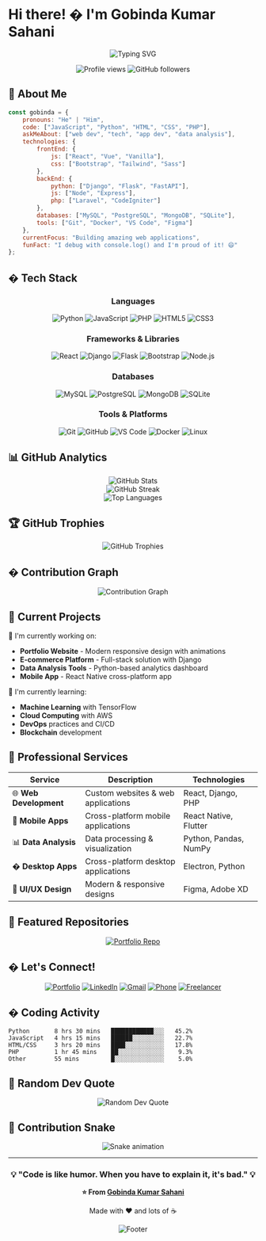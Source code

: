 # Hi there! � I'm Gobinda Kumar Sahani

<div align="center">
  <img src="https://readme-typing-svg.herokuapp.com?font=Fira+Code&size=30&duration=3000&pause=1000&color=00FFFF&center=true&vCenter=true&width=500&lines=Full+Stack+Developer;Python+Programmer;Data+Specialist;Freelancer;Creative+Problem+Solver" alt="Typing SVG" />
</div>

<p align="center">
  <img src="https://komarev.com/ghpvc/?username=Gobinda988888&label=Profile%20views&color=0e75b6&style=flat" alt="Profile views" />
  <img src="https://img.shields.io/github/followers/Gobinda988888?label=Followers&style=social" alt="GitHub followers" />
</p>

## 🚀 About Me

```javascript
const gobinda = {
    pronouns: "He" | "Him",
    code: ["JavaScript", "Python", "HTML", "CSS", "PHP"],
    askMeAbout: ["web dev", "tech", "app dev", "data analysis"],
    technologies: {
        frontEnd: {
            js: ["React", "Vue", "Vanilla"],
            css: ["Bootstrap", "Tailwind", "Sass"]
        },
        backEnd: {
            python: ["Django", "Flask", "FastAPI"],
            js: ["Node", "Express"],
            php: ["Laravel", "CodeIgniter"]
        },
        databases: ["MySQL", "PostgreSQL", "MongoDB", "SQLite"],
        tools: ["Git", "Docker", "VS Code", "Figma"]
    },
    currentFocus: "Building amazing web applications",
    funFact: "I debug with console.log() and I'm proud of it! 😄"
};
```

## �️ Tech Stack

<div align="center">

### Languages
![Python](https://img.shields.io/badge/Python-3776AB?style=for-the-badge&logo=python&logoColor=white)
![JavaScript](https://img.shields.io/badge/JavaScript-F7DF1E?style=for-the-badge&logo=javascript&logoColor=black)
![PHP](https://img.shields.io/badge/PHP-777BB4?style=for-the-badge&logo=php&logoColor=white)
![HTML5](https://img.shields.io/badge/HTML5-E34F26?style=for-the-badge&logo=html5&logoColor=white)
![CSS3](https://img.shields.io/badge/CSS3-1572B6?style=for-the-badge&logo=css3&logoColor=white)

### Frameworks & Libraries
![React](https://img.shields.io/badge/React-20232A?style=for-the-badge&logo=react&logoColor=61DAFB)
![Django](https://img.shields.io/badge/Django-092E20?style=for-the-badge&logo=django&logoColor=white)
![Flask](https://img.shields.io/badge/Flask-000000?style=for-the-badge&logo=flask&logoColor=white)
![Bootstrap](https://img.shields.io/badge/Bootstrap-563D7C?style=for-the-badge&logo=bootstrap&logoColor=white)
![Node.js](https://img.shields.io/badge/Node.js-43853D?style=for-the-badge&logo=node.js&logoColor=white)

### Databases
![MySQL](https://img.shields.io/badge/MySQL-00000F?style=for-the-badge&logo=mysql&logoColor=white)
![PostgreSQL](https://img.shields.io/badge/PostgreSQL-316192?style=for-the-badge&logo=postgresql&logoColor=white)
![MongoDB](https://img.shields.io/badge/MongoDB-4EA94B?style=for-the-badge&logo=mongodb&logoColor=white)
![SQLite](https://img.shields.io/badge/SQLite-07405E?style=for-the-badge&logo=sqlite&logoColor=white)

### Tools & Platforms
![Git](https://img.shields.io/badge/Git-F05032?style=for-the-badge&logo=git&logoColor=white)
![GitHub](https://img.shields.io/badge/GitHub-100000?style=for-the-badge&logo=github&logoColor=white)
![VS Code](https://img.shields.io/badge/VS_Code-007ACC?style=for-the-badge&logo=visual-studio-code&logoColor=white)
![Docker](https://img.shields.io/badge/Docker-2496ED?style=for-the-badge&logo=docker&logoColor=white)
![Linux](https://img.shields.io/badge/Linux-FCC624?style=for-the-badge&logo=linux&logoColor=black)

</div>

## 📊 GitHub Analytics

<div align="center">
  <img src="https://github-readme-stats.vercel.app/api?username=Gobinda988888&show_icons=true&theme=radical&hide_border=true&count_private=true" alt="GitHub Stats" />
</div>

<div align="center">
  <img src="https://github-readme-streak-stats.herokuapp.com/?user=Gobinda988888&theme=radical&hide_border=true" alt="GitHub Streak" />
</div>

<div align="center">
  <img src="https://github-readme-stats.vercel.app/api/top-langs/?username=Gobinda988888&layout=compact&theme=radical&hide_border=true" alt="Top Languages" />
</div>

## 🏆 GitHub Trophies
<div align="center">
  <img src="https://github-profile-trophy.vercel.app/?username=Gobinda988888&theme=radical&no-frame=true&no-bg=false&margin-w=4" alt="GitHub Trophies" />
</div>

## � Contribution Graph
<div align="center">
  <img src="https://github-readme-activity-graph.vercel.app/graph?username=Gobinda988888&theme=react-dark&hide_border=true" alt="Contribution Graph" />
</div>

## 🎯 Current Projects

🔭 I'm currently working on:
- **Portfolio Website** - Modern responsive design with animations
- **E-commerce Platform** - Full-stack solution with Django
- **Data Analysis Tools** - Python-based analytics dashboard
- **Mobile App** - React Native cross-platform app

🌱 I'm currently learning:
- **Machine Learning** with TensorFlow
- **Cloud Computing** with AWS
- **DevOps** practices and CI/CD
- **Blockchain** development

## 💼 Professional Services

<div align="center">

| Service | Description | Technologies |
|---------|-------------|-------------|
| 🌐 **Web Development** | Custom websites & web applications | React, Django, PHP |
| 📱 **Mobile Apps** | Cross-platform mobile applications | React Native, Flutter |
| 📊 **Data Analysis** | Data processing & visualization | Python, Pandas, NumPy |
| �️ **Desktop Apps** | Cross-platform desktop applications | Electron, Python |
| 🎨 **UI/UX Design** | Modern & responsive designs | Figma, Adobe XD |

</div>

## 🌟 Featured Repositories

<div align="center">
  <a href="https://github.com/Gobinda988888/portfolio">
    <img src="https://github-readme-stats.vercel.app/api/pin/?username=Gobinda988888&repo=portfolio&theme=radical&hide_border=true" alt="Portfolio Repo" />
  </a>
</div>

## � Let's Connect!

<div align="center">

[![Portfolio](https://img.shields.io/badge/Portfolio-FF5722?style=for-the-badge&logo=google-chrome&logoColor=white)](https://gobinda988888.github.io/portfolio)
[![LinkedIn](https://img.shields.io/badge/LinkedIn-0077B5?style=for-the-badge&logo=linkedin&logoColor=white)](https://www.linkedin.com/in/gobinda-kumar-sahani)
[![Gmail](https://img.shields.io/badge/Gmail-D14836?style=for-the-badge&logo=gmail&logoColor=white)](mailto:gobindakumarsahani@gmail.com)
[![Phone](https://img.shields.io/badge/Phone-25D366?style=for-the-badge&logo=whatsapp&logoColor=white)](tel:+919668705912)
[![Freelancer](https://img.shields.io/badge/Freelancer-29B2FE?style=for-the-badge&logo=freelancer&logoColor=white)](https://www.freelancer.com/u/gobindakumarsahani)

</div>

## � Coding Activity

<!--START_SECTION:waka-->
```text
Python       8 hrs 30 mins   ████████████░░░   45.2%
JavaScript   4 hrs 15 mins   ██████░░░░░░░░░   22.7%
HTML/CSS     3 hrs 20 mins   ████░░░░░░░░░░░   17.8%
PHP          1 hr 45 mins    ██░░░░░░░░░░░░░    9.3%
Other        55 mins         █░░░░░░░░░░░░░░    5.0%
```
<!--END_SECTION:waka-->

## 🎨 Random Dev Quote

<div align="center">
  <img src="https://quotes-github-readme.vercel.app/api?type=horizontal&theme=radical" alt="Random Dev Quote" />
</div>

## 🐍 Contribution Snake

<div align="center">
  <img src="https://raw.githubusercontent.com/Gobinda988888/Gobinda988888/output/github-contribution-grid-snake.svg" alt="Snake animation" />
</div>

---

<div align="center">
  <h3>💡 "Code is like humor. When you have to explain it, it's bad." 💡</h3>
  <p><strong>⭐ From <a href="https://github.com/Gobinda988888">Gobinda Kumar Sahani</a></strong></p>
  <p>Made with ❤️ and lots of ☕</p>
</div>

<div align="center">
  <img src="https://capsule-render.vercel.app/api?type=waving&color=gradient&height=100&section=footer" alt="Footer" />
</div>
